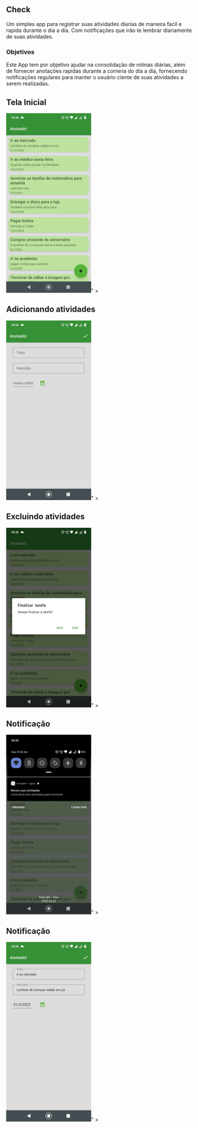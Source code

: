 ## Check
Um simples app para registrar suas atividades diarías de maneira facil e rapida durante o dia a dia.
Com notificações que irão te lembrar diariamente de suas atividades.

### Objetivos 
Este App tem por objetivo ajudar na consolidação de rotinas diárias, além de fornecer anotações rapidas durante a correria do dia a dia, fornecendo notificações regulares para manter o usuário ciente de suas atividades a serem realizadas. 

## Tela Inicial 
<img src="https://github.com/Patrick-Rafael/Imagens_dos_Apps/blob/master/pagina_principal.jpeg" width="230" height="486">" >

## Adicionando atividades
<img src="https://github.com/Patrick-Rafael/Imagens_dos_Apps/blob/master/adicionar_anotacao.jpeg" width="230" height="486">" >

## Excluindo atividades
<img src="https://github.com/Patrick-Rafael/Imagens_dos_Apps/blob/master/exclusão.jpeg" width="230" height="486">" >

## Notificação
<img src="https://github.com/Patrick-Rafael/Imagens_dos_Apps/blob/master/notificacao.jpeg" width="230" height="486">" >

## Notificação
<img src="https://github.com/Patrick-Rafael/Imagens_dos_Apps/blob/master/pagina%20de%20edição.jpeg" width="230" height="486">" >



